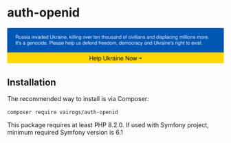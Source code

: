 # auth-openid

[![Stand With Ukraine](https://raw.githubusercontent.com/vshymanskyy/StandWithUkraine/main/banner2-direct.svg)](https://vshymanskyy.github.io/StandWithUkraine)

Installation
------------

The recommended way to install is via Composer:

```
composer require vairogs/auth-openid
```

This package requires at least PHP 8.2.0. If used with Symfony project, minimum required Symfony version is 6.1
